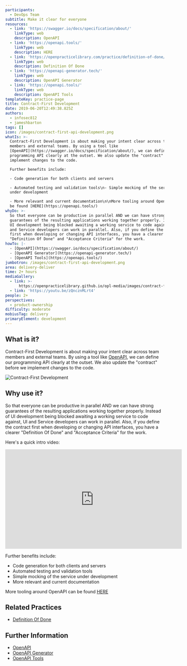 ```yaml
---
participants:
  - DevOps Team
subtitle: Make it clear for everyone
resources:
  - link: 'https://swagger.io/docs/specification/about/'
    linkType: web
    description: OpenAPI
  - link: 'https://openapi.tools/'
    linkType: web
    description: HERE
  - link: 'https://openpracticelibrary.com/practice/definition-of-done/'
    linkType: web
    description: Definition Of Done
  - link: 'https://openapi-generator.tech/'
    linkType: web
    description: OpenAPI Generator
  - link: 'https://openapi.tools/'
    linkType: web
    description: OpenAPI Tools
templateKey: practice-page
title: Contract-First Development
date: 2019-06-20T12:49:38.825Z
authors:
  - infosec812
  - jameshbarton
tags: []
icon: /images/contract-first-api-development.png
whatIs: >-
  Contract-First Development is about making your intent clear across team
  members and external teams. By using a tool like
  [OpenAPI](https://swagger.io/docs/specification/about/), we can define our
  programming API clearly at the outset. We also update the "contract" before we
  implement changes to the code.

  Further benefits include:

  - Code generation for both clients and servers

  - Automated testing and validation tools\n- Simple mocking of the service
  under development

  - More relevant and current documentation\n\nMore tooling around OpenAPI can
  be found [HERE](https://openapi.tools/)
whyDo: >-
  So that everyone can be productive in parallel AND we can have strong
  guarantees of the resulting applications working together properly. Instead of
  UI development being blocked awaiting a working service to code against, UI
  and Service developers can work in parallel. Also, if you define the contract
  first when developing or changing API interfaces, you have a clearer
  "Definition Of Done" and "Acceptance Criteria" for the work.
howTo: |-
  - [OpenAPI](https://swagger.io/docs/specification/about/)
  - [OpenAPI Generator](https://openapi-generator.tech/)
  - [OpenAPI Tools](https://openapi.tools/)
jumbotron: /images/contract-first-api-development.png
area: delivery-deliver
time: 2+ hours
mediaGallery:
  - link: >-
      https://openpracticelibrary.github.io/opl-media/images/contract-first-api-development.png
  - link: 'https://youtu.be/zQncznMLrt4'
people: 2+
perspectives:
  - product-ownership
difficulty: moderate
mobiusTag: delivery
primaryElement: development
---
```

## What is it?

Contract-First Development is about making your intent clear across team members and external teams. By using a tool like [OpenAPI](https://swagger.io/docs/specification/about/), we can define our programming API clearly at the outset. We also update the "contract" before we implement changes to the code.

![Contract-First Development](/images/contract-first-api-development.png "Contract-First Development")

## Why use it?

So that everyone can be productive in parallel AND we can have strong guarantees of the resulting applications working together properly. Instead of UI development being blocked awaiting a working service to code against, UI and Service developers can work in parallel. Also, if you define the contract first when developing or changing API interfaces, you have a clearer "Definition Of Done" and "Acceptance Criteria" for the work.

Here's a quick intro video:

<iframe width="560" height="315" src="https://www.youtube.com/embed/zQncznMLrt4" frameborder="0" allow="accelerometer; autoplay; encrypted-media; gyroscope; picture-in-picture" allowfullscreen></iframe>

Further benefits include:

- Code generation for both clients and servers
- Automated testing and validation tools
- Simple mocking of the service under development
- More relevant and current documentation

More tooling around OpenAPI can be found [HERE](https://openapi.tools/)


## Related Practices

- [Definition Of Done](https://openpracticelibrary.com/practice/definition-of-done/)

## Further Information

- [OpenAPI](https://swagger.io/docs/specification/about/)
- [OpenAPI Generator](https://openapi-generator.tech/)
- [OpenAPI Tools](https://openapi.tools/)

